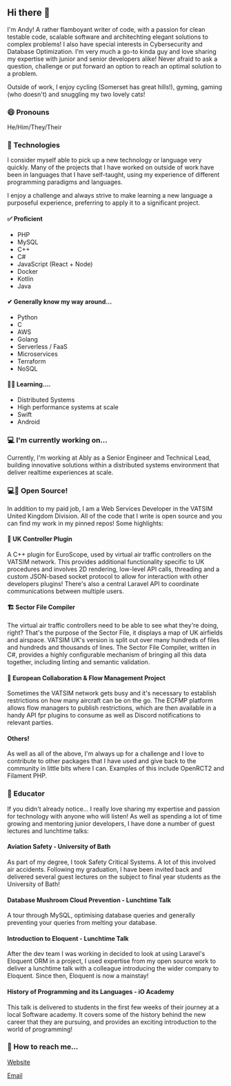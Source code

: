 ## Hi there 👋

<!--
**AndyTWF/AndyTWF** is a ✨ _special_ ✨ repository because its `README.md` (this file) appears on your GitHub profile.

Here are some ideas to get you started:

- 🔭 I’m currently working on ...
- 🌱 I’m currently learning ...
- 👯 I’m looking to collaborate on ...
- 🤔 I’m looking for help with ...
- 💬 Ask me about ...
- 📫 How to reach me: ...
- 😄 Pronouns: ...
- ⚡ Fun fact: ...
-->

I'm Andy! A rather flamboyant writer of code, with a passion for clean testable code, scalable software and architechting elegant solutions to complex problems! I also have special interests in Cybersecurity and Database Optimization. I'm very much a go-to kinda guy and love sharing my expertise with junior and senior developers alike! Never afraid to ask a question, challenge or put forward an option to reach an optimal solution to a problem.

Outside of work, I enjoy cycling (Somerset has great hills!), gyming, gaming (who doesn't) and snuggling my two lovely cats!

### 😄 Pronouns

He/Him/They/Their

### 📀 Technologies

I consider myself able to pick up a new technology or language very quickly. Many of the projects that I have worked on outside of work have been in languages that I have self-taught, using my experience of different programming paradigms and languages.

I enjoy a challenge and always strive to make learning a new language a purposeful experience, preferring to apply it to a significant project.

#### ✅ Proficient

- PHP
- MySQL
- C++
- C#
- JavaScript (React + Node)
- Docker
- Kotlin
- Java

#### ✔ Generally know my way around...

- Python
- C
- AWS
- Golang
- Serverless / FaaS
- Microservices
- Terraform
- NoSQL

#### 👩‍🏫 Learning....

- Distributed Systems
- High performance systems at scale
- Swift
- Android

### 💻 I'm currently working on...

Currently, I'm working at Ably as a Senior Engineer and Technical Lead, building innovative solutions within a distributed systems environment that deliver realtime experiences at scale.

### 💻👐 Open Source!

In addition to my paid job, I am a Web Services Developer in the VATSIM United Kingdom Division. All of the code that I write is open source and you can find my work in my pinned repos! Some highlights:

#### 🧩 UK Controller Plugin

A C++ plugin for EuroScope, used by virtual air traffic controllers on the VATSIM network. This provides additional functionality specific to UK procedures and involves 2D rendering, low-level API calls, threading and a custom JSON-based socket protocol to allow for interaction with other developers plugins! There's also a central Laravel API to coordinate communications between multiple users.

#### 🏗 Sector File Compiler

The virtual air traffic controllers need to be able to see what they're doing, right? That's the purpose of the Sector File, it displays a map of UK airfields and airspace. VATSIM UK's version is split out over many hundreds of files and hundreds and thousands of lines. The Sector File Compiler, written in C#, provides a highly configurable mechanism of bringing all this data together, including linting and semantic validation.

#### 🚦 European Collaboration & Flow Management Project

Sometimes the VATSIM network gets busy and it's necessary to establish restrictions on how many aircraft can be on the go. The ECFMP platform allows flow managers to publish restrictions, which are then available in a handy API fpr plugins to consume as well as Discord notifications to relevant parties.

#### Others!

As well as all of the above, I'm always up for a challenge and I love to contribute to other packages that I have used and give back to the community in little bits where I can. Examples of this include OpenRCT2 and Filament PHP.

### 🏫 Educator

If you didn't already notice... I really love sharing my expertise and passion for technology with anyone who will listen! As well as spending a lot of time growing and mentoring junior developers, I have done a number of guest lectures and lunchtime talks:

#### Aviation Safety - University of Bath

As part of my degree, I took Safety Critical Systems. A lot of this involved air accidents. Following my graduation, I have been invited back and delivered several guest lectures on the subject to final year students as the University of Bath!

#### Database Mushroom Cloud Prevention - Lunchtime Talk

A tour through MySQL, optimising database queries and generally preventing your queries from melting your database.

#### Introduction to Eloquent - Lunchtime Talk

After the dev team I was working in decided to look at using Laravel's Eloquent ORM in a project, I used expertise from my open source work to deliver a lunchtime talk with a colleague introducing the wider company to Eloquent. Since then, Eloquent is now a mainstay!

#### History of Programming and its Languages - iO Academy

This talk is delivered to students in the first few weeks of their journey at a local Software academy. It covers some of the history behind the new career that they are pursuing, and provides an exciting introduction to the world of programming!

### 📩 How to reach me...

[Website](https://andytwf.co.uk)

[Email](mailto:andy@andytwf.co.uk)
